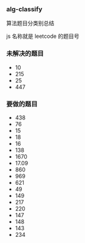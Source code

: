 ### alg-classify

算法题目分类别总结

js 名称就是 leetcode 的题目号

### 未解决的题目

- 10
- 215
- 25
- 447

### 要做的题目

- 438
- 76
- 15
- 18
- 16
- 138
- 1670
- 17.09
- 860
- 969
- 621
- 49
- 149
- 217
- 220
- 147
- 148
- 143
- 234
